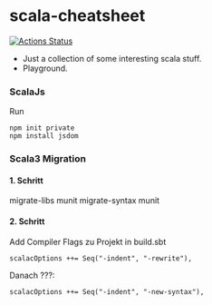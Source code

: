 # scala-cheatsheet

[![Actions Status](https://github.com/GuntherW/scala-cheatsheet/workflows/Scala%20CI/badge.svg)](https://github.com/GuntherW/scala-cheatsheet/actions)
+ Just a collection of some interesting scala stuff.
+ Playground.

### ScalaJs
Run
```
npm init private
npm install jsdom
```


### Scala3 Migration

#### 1. Schritt
migrate-libs munit
migrate-syntax munit

#### 2. Schritt
Add Compiler Flags zu Projekt in build.sbt

```scalacOptions ++= Seq("-indent", "-rewrite"),```

Danach ???:

```scalacOptions ++= Seq("-indent", "-new-syntax"),```